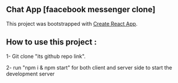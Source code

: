 ## Chat App [faacebook messenger clone]

This project was bootstrapped with [Create React App](https://github.com/facebook/create-react-app).

## How to use this project :

1- Git clone "its github repo link".

2- run "npm i & npm start" for both client and server side to start the development server
